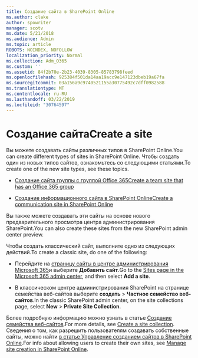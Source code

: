 ```yaml
---
title: Создание сайта в SharePoint Online
ms.author: clake
author: spowriter
manager: scotv
ms.date: 5/21/2018
ms.audience: Admin
ms.topic: article
ROBOTS: NOINDEX, NOFOLLOW
localization_priority: Normal
ms.collection: Adm_O365
ms.custom: ''
ms.assetid: 84f2b70e-2b23-4039-8305-85783798feed
ms.openlocfilehash: 925384f501da14aa19acc9e147123dbeb19a67fa
ms.sourcegitcommit: 03a156a9c9740521155a30775492c7dff0982588
ms.translationtype: MT
ms.contentlocale: ru-RU
ms.lasthandoff: 03/22/2019
ms.locfileid: "30764597"
---
```

# <a name="create-a-site"></a><span data-ttu-id="7b66d-102">Создание сайта</span><span class="sxs-lookup"><span data-stu-id="7b66d-102">Create a site</span></span>

<span data-ttu-id="7b66d-103">Вы можете создавать сайты различных типов в SharePoint Online.</span><span class="sxs-lookup"><span data-stu-id="7b66d-103">You can create different types of sites in SharePoint Online.</span></span> <span data-ttu-id="7b66d-104">Чтобы создать один из новых типов сайтов, ознакомьтесь со следующими статьями.</span><span class="sxs-lookup"><span data-stu-id="7b66d-104">To create one of the new site types, see these topics.</span></span>
  
- [<span data-ttu-id="7b66d-105">Создание сайта группы с группой Office 365</span><span class="sxs-lookup"><span data-stu-id="7b66d-105">Create a team site that has an Office 365 group</span></span>](https://go.microsoft.com/fwlink/?linkid=866292)
    
- [<span data-ttu-id="7b66d-106">Создание информационного сайта в SharePoint Online</span><span class="sxs-lookup"><span data-stu-id="7b66d-106">Create a communication site in SharePoint Online</span></span>](https://go.microsoft.com/fwlink/?linkid=866294)
    
<span data-ttu-id="7b66d-107">Вы также можете создавать эти сайты на основе нового предварительного просмотра центра администрирования SharePoint.</span><span class="sxs-lookup"><span data-stu-id="7b66d-107">You can also create these sites from the new SharePoint admin center preview.</span></span>
  
<span data-ttu-id="7b66d-108">Чтобы создать классический сайт, выполните одно из следующих действий.</span><span class="sxs-lookup"><span data-stu-id="7b66d-108">To create a classic site, do one of the following:</span></span>
  
- <span data-ttu-id="7b66d-109">Перейдите на [страницу сайты в центре администрирования Microsoft 365](https://portal.office.com/adminportal/home#/SitesList)и выберите **Добавить сайт**.</span><span class="sxs-lookup"><span data-stu-id="7b66d-109">Go to the [Sites page in the Microsoft 365 admin center](https://portal.office.com/adminportal/home#/SitesList), and then select **Add a site**.</span></span>
    
- <span data-ttu-id="7b66d-110">В классическом центре администрирования SharePoint на странице семейства веб-сайтов выберите **создать** \> **Частное семейство веб-сайтов**.</span><span class="sxs-lookup"><span data-stu-id="7b66d-110">In the classic SharePoint admin center, on the site collections page, select **New** \> **Private Site Collection**.</span></span>
    
<span data-ttu-id="7b66d-111">Более подробную информацию можно узнать в статье [Создание семейства веб-сайтов](https://go.microsoft.com/fwlink/?linkid=866295).</span><span class="sxs-lookup"><span data-stu-id="7b66d-111">For more details, see [Create a site collection](https://go.microsoft.com/fwlink/?linkid=866295).</span></span> <span data-ttu-id="7b66d-112">Сведения о том, как разрешить пользователям создавать собственные сайты, можно найти [в статье Управление созданием сайтов в SharePoint Online](https://go.microsoft.com/fwlink/?linkid=866296).</span><span class="sxs-lookup"><span data-stu-id="7b66d-112">For info about allowing users to create their own sites, see [Manage site creation in SharePoint Online](https://go.microsoft.com/fwlink/?linkid=866296).</span></span>
  

